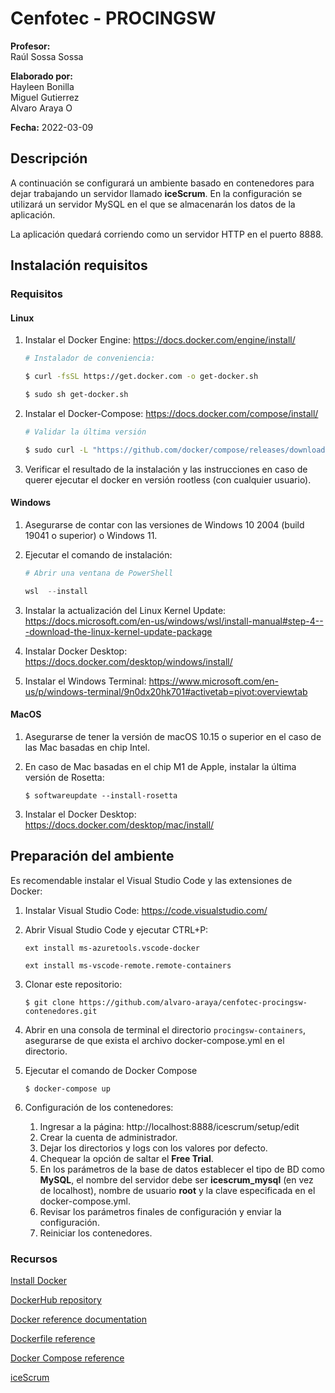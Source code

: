 
# Cenfotec - PROCINGSW

**Profesor:**  
Raúl Sossa Sossa


**Elaborado por:**  
Hayleen Bonilla  
Miguel Gutierrez  
Alvaro Araya O

**Fecha:**
2022-03-09

## Descripción

A continuación se configurará un ambiente basado en contenedores para dejar trabajando un servidor llamado **iceScrum**. En la configuración se utilizará un servidor MySQL en el que se almacenarán los datos de la aplicación.

La aplicación quedará corriendo como un servidor HTTP en el puerto 8888.

## Instalación requisitos

### Requisitos

#### Linux

1. Instalar el Docker Engine: https://docs.docker.com/engine/install/
    ```bash
    # Instalador de conveniencia:
    
    $ curl -fsSL https://get.docker.com -o get-docker.sh
    
    $ sudo sh get-docker.sh
    
    ```

2. Instalar el Docker-Compose: https://docs.docker.com/compose/install/
    ```bash
    # Validar la última versión
    
    $ sudo curl -L "https://github.com/docker/compose/releases/download/1.29.2/docker-compose-$(uname -s)-$(uname -m)" -o /usr/local/bin/docker-compose
    ```

3. Verificar el resultado de la instalación y las instrucciones en caso de querer ejecutar el docker en versión rootless (con cualquier usuario).

#### Windows

1. Asegurarse de contar con las versiones de Windows 10 2004 (build 19041 o superior) o Windows 11.

2. Ejecutar el comando de instalación:
    ```powershell
    # Abrir una ventana de PowerShell
    
    wsl  --install
    
    ```

3. Instalar la actualización del Linux Kernel Update: https://docs.microsoft.com/en-us/windows/wsl/install-manual#step-4---download-the-linux-kernel-update-package

4. Instalar Docker Desktop: https://docs.docker.com/desktop/windows/install/

5. Instalar el Windows Terminal: https://www.microsoft.com/en-us/p/windows-terminal/9n0dx20hk701#activetab=pivot:overviewtab

#### MacOS

1. Asegurarse de tener la versión de macOS 10.15 o superior en el caso de las Mac basadas en chip Intel.

2. En caso de Mac basadas en el chip M1 de Apple, instalar la última versión de Rosetta:
    ```console
    $ softwareupdate --install-rosetta
    ```

3. Instalar el Docker Desktop: https://docs.docker.com/desktop/mac/install/

## Preparación del ambiente

Es recomendable instalar el Visual Studio Code y las extensiones de Docker:

1. Instalar Visual Studio Code: https://code.visualstudio.com/
2. Abrir Visual Studio Code y ejecutar CTRL+P:
    ```
    ext install ms-azuretools.vscode-docker
    
    ext install ms-vscode-remote.remote-containers
    ```
3. Clonar este repositorio:
    ```
    $ git clone https://github.com/alvaro-araya/cenfotec-procingsw-contenedores.git
    ```
4. Abrir en una consola de terminal el directorio ```procingsw-containers```, asegurarse de que exista el archivo docker-compose.yml en el directorio.

5. Ejecutar el comando de Docker Compose
    ```
    $ docker-compose up
    ```

6. Configuración de los contenedores:
    1. Ingresar a la página: http://localhost:8888/icescrum/setup/edit
    2. Crear la cuenta de administrador.
    3. Dejar los directorios y logs con los valores por defecto.
    4. Chequear la opción de saltar el **Free Trial**.
    5. En los parámetros de la base de datos establecer el tipo de BD como **MySQL**, el nombre del servidor debe ser **icescrum_mysql** (en vez de localhost), nombre de usuario **root** y la clave especificada en el docker-compose.yml.
    6. Revisar los parámetros finales de configuración y enviar la configuración.
    7. Reiniciar los contenedores.

### Recursos

[Install Docker](https://www.docker.com/products/docker-desktop)

[DockerHub repository](https://hub.docker.com)

[Docker reference documentation](https://docs.docker.com/reference/)

[Dockerfile reference](https://docs.docker.com/engine/reference/builder/)

[Docker Compose reference](https://docs.docker.com/compose/compose-file/)

[iceScrum](https://www.icescrum.com/)
